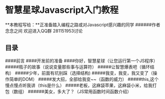 # 智慧星球Javascript入门教程
**本教程写给：**正准备踏入编程之路或对Javascript感兴趣的同学
######作者   念念之间 欢迎进入QQ群 281151953讨论
##  目录

####前言
####开发前的准备
####你好，智慧星球（让您运行第一个JS程序）
#####瓶子的故事（说说变量那些事与运算符）
#####让智慧爆表吧（循环结构）
#####少年，前面有坑别踩（选择结构)
#####我变，我变，我又变了（操作简单的DOM）
#####发大招，全部给我变~~（函数的威力）
#####this,这个慢点慢点听我讲（this是什么）
#####老板，这麻袋苹果，这麻袋小米，给我打包（数组）
######美女，多大了？（JS常用函数时间函数介绍）


